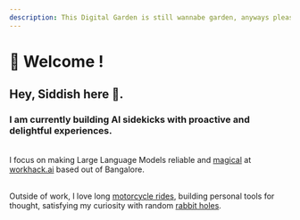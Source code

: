 ```yaml
---
description: This Digital Garden is still wannabe garden, anyways please share feedback
---
```


# 🌿 Welcome !

## Hey, Siddish here 👋.&#x20;

### I am currently building AI sidekicks with proactive and delightful experiences.

\
I focus on making Large Language Models reliable and [magical](https://www.cosmos.so/siddish/copilot-vibes) at [workhack.ai](https://workhack.ai/) based out of Bangalore.

\
Outside of work, I love long [motorcycle rides](https://www.instagram.com/siddishreddy), building personal tools for thought, satisfying my curiosity with random [rabbit holes](https://notes.siddish.com/curations/rabbit-holes).

